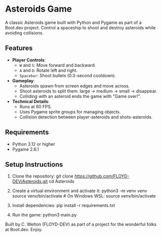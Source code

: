 # Asteroids Game

A classic Asteroids game built with Python and Pygame as part of a Boot.dev project. Control a spaceship to shoot and destroy asteroids while avoiding collisions.

## Features
- **Player Controls**:
  - `W` and `S`: Move forward and backward.
  - `A` and `D`: Rotate left and right.
  - `Spacebar`: Shoot bullets (0.3-second cooldown).
- **Gameplay**:
  - Asteroids spawn from screen edges and move across.
  - Shoot asteroids to split them: large → medium → small → disappear.
  - Colliding with an asteroid ends the game with "Game over!".
- **Technical Details**:
  - Runs at 60 FPS.
  - Uses Pygame sprite groups for managing objects.
  - Collision detection between player-asteroids and shots-asteroids.

## Requirements
- Python 3.12 or higher
- Pygame 2.6.1

## Setup Instructions
1. Clone the repository:
   git clone https://github.com/FLOYD-DEV/Asteroids.git
   cd Asteroids 

2. Create a virtual environment and activate it:
python3 -m venv venv
source venv/bin/activate  # On Windows WSL: source venv/bin/activate

3. Install dependencies:
pip install -r requirements.txt

4. Run the game:
python3 main.py

Built by C. Welton (FLOYD-DEV) as part of a project for the wonderful folks at Boot.dev. Enjoy.

